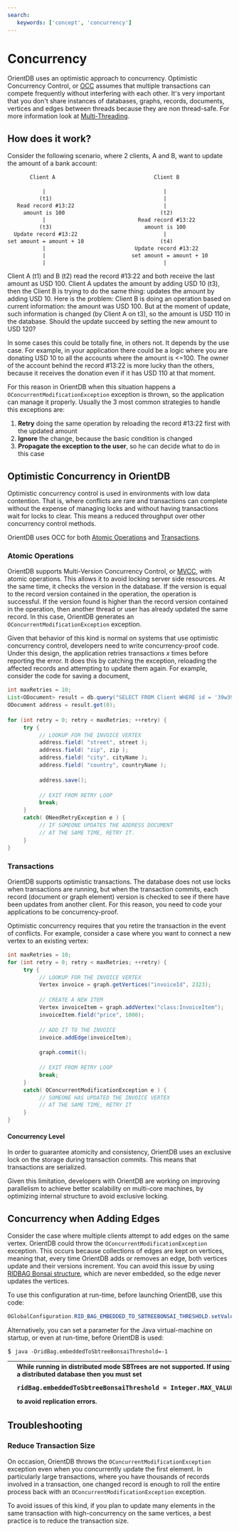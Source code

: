 ```yaml
---
search:
   keywords: ['concept', 'concurrency']
---
```


<!-- proofread 2015-11-26 SAM -->
# Concurrency

OrientDB uses an optimistic approach to concurrency.  Optimistic Concurrency Control, or [OCC](http://en.wikipedia.org/wiki/Optimistic_concurrency_control) assumes that multiple transactions can compete frequently without interfering with each other. It's very important that you don't share instances of databases, graphs, records, documents, vertices and edges between threads because they are non thread-safe. For more information look at [Multi-Threading](Java-Multi-Threading.md).

## How does it work?

Consider the following scenario, where 2 clients, A and B, want to update the amount of a bank account:

```
       Client A                               Client B
       
           |                                     |
          (t1)                                   |
   Read record #13:22                            |
     amount is 100                              (t2)
           |                             Read record #13:22                   
          (t3)                             amount is 100
  Update record #13:22                           |
set amount = amount + 10                        (t4)
           |                            Update record #13:22
           |                           set amount = amount + 10
           |                                     |
```

Client A (t1) and B (t2) read the record #13:22 and both receive the last amount as USD 100. Client A updates the amount by adding USD 10 (t3), then the Client B is trying to do the same thing: updates the amount by adding USD 10. Here is the problem: Client B is doing an operation based on current information: the amount was USD 100. But at the moment of update, such information is changed (by Client A on t3), so the amount is USD 110 in the database. Should the update succeed by setting the new amount to USD 120?

In some cases this could be totally fine, in others not. It depends by the use case. For example, in your application there could be a logic where you are donating USD 10 to all the accounts where the amount is <=100. The owner of the account behind the record #13:22 is more lucky than the others, because it receives the donation even if it has USD 110 at that moment.

For this reason in OrientDB when this situation happens a `OConcurrentModificationException` exception is thrown, so the application can manage it properly. Usually the 3 most common strategies to handle this exceptions are:
1. **Retry** doing the same operation by reloading the record #13:22 first with the updated amount
2. **Ignore** the change, because the basic condition is changed
3. **Propagate the exception to the user**, so he can decide what to do in this case

## Optimistic Concurrency in OrientDB

Optimistic concurrency control is used in environments with low data contention.  That is, where conflicts are rare and transactions can complete without the expense of managing locks and without having transactions wait for locks to clear. This means a reduced throughput over other concurrency control methods.

OrientDB uses OCC for both [Atomic Operations](Concurrency.md#atomic-operations) and [Transactions](Concurrency.md#transactions).


### Atomic Operations

OrientDB supports Multi-Version Concurrency Control, or [MVCC](http://en.wikipedia.org/wiki/Multiversion_concurrency_control), with atomic operations. This allows it to avoid locking server side resources. At the same time, it checks the version in the database. If the version is equal to the record version contained in the operation, the operation is successful. If the version found is higher than the record version contained in the operation, then another thread or user has already updated the same record.  In this case, OrientDB generates an `OConcurrentModificationException` exception.

Given that behavior of this kind is normal on systems that use optimistic concurrency control, developers need to write concurrency-proof code.  Under this design, the application retries transactions *x* times before reporting the error.  It does this by catching the exception, reloading the affected records and attempting to update them again.  For example, consider the code for saving a document,


```java
int maxRetries = 10;
List<ODocument> result = db.query("SELECT FROM Client WHERE id = '39w39D32d2d'");
ODocument address = result.get(0);

for (int retry = 0; retry < maxRetries; ++retry) {
     try {
          // LOOKUP FOR THE INVOICE VERTEX
          address.field( "street", street );
          address.field( "zip", zip );
          address.field( "city", cityName );
          address.field( "country", countryName );

          address.save();

          // EXIT FROM RETRY LOOP
          break;
	 }
	 catch( ONeedRetryException e ) {
          // IF SOMEONE UPDATES THE ADDRESS DOCUMENT
          // AT THE SAME TIME, RETRY IT.
     }
}
```

### Transactions

OrientDB supports optimistic transactions. The database does not use locks when transactions are running, but when the transaction commits, each record (document or graph element) version is checked to see if there have been updates from another client. For this reason, you need to code your applications to be concurrency-proof.

Optimistic concurrency requires that you retire the transaction in the event of conflicts.  For example, consider a case where you want to connect a new vertex to an existing vertex:

```java
int maxRetries = 10;
for (int retry = 0; retry < maxRetries; ++retry) {
     try {
          // LOOKUP FOR THE INVOICE VERTEX
          Vertex invoice = graph.getVertices("invoiceId", 2323);
		  
          // CREATE A NEW ITEM
          Vertex invoiceItem = graph.addVertex("class:InvoiceItem");
          invoiceItem.field("price", 1000);
		  
          // ADD IT TO THE INVOICE
          invoice.addEdge(invoiceItem);

          graph.commit();

          // EXIT FROM RETRY LOOP
          break;
     }
	 catch( OConcurrentModificationException e ) {
          // SOMEONE HAS UPDATED THE INVOICE VERTEX
		  // AT THE SAME TIME, RETRY IT
     }
}
```

#### Concurrency Level

In order to guarantee atomicity and consistency, OrientDB uses an exclusive lock on the storage during transaction commits.  This means that transactions are serialized.

Given this limitation, developers with OrientDB are working on improving parallelism to achieve better scalability on multi-core machines, by optimizing internal structure to avoid exclusive locking.


## Concurrency when Adding Edges

Consider the case where multiple clients attempt to add edges on the same vertex.  OrientDB could throw the `OConcurrentModificationException` exception.  This occurs because collections of edges are kept on vertices,  meaning that, every time OrientDB adds or removes an edge, both vertices update and their versions increment.  You can avoid this issue by using [RIDBAG Bonsai structure](RidBag.md), which are never embedded, so the edge never updates the vertices.
 
To use this configuration at run-time, before launching OrientDB, use this code:

```java
OGlobalConfiguration.RID_BAG_EMBEDDED_TO_SBTREEBONSAI_THRESHOLD.setValue(-1);
```

Alternatively, you can set a parameter for the Java virtual-machine on startup, or even at run-time, before OrientDB is used:

<pre>
$ <code class="lang-sql userinput">java -DridBag.embeddedToSbtreeBonsaiThreshold=-1</code>
</pre>


| ![NOTE](images/warning.png) | While running in distributed mode SBTrees are not supported. If using a distributed database then you must set <pre>ridBag.embeddedToSbtreeBonsaiThreshold = Integer.MAX\_VALUE</pre>  to avoid replication errors. |
|----|:----|


## Troubleshooting

### Reduce Transaction Size

On occasion, OrientDB throws the `OConcurrentModificationException` exception even when you concurrently update the first element. In particularly large transactions, where you have thousands of records involved in a transaction, one changed record is enough to roll the entire process back with an `OConcurrentModificationException` exception.

To avoid issues of this kind, if you plan to update many elements in the same transaction with high-concurrency on the same vertices, a best practice is to reduce the transaction size.


